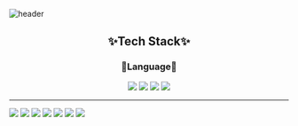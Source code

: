 ![header](https://capsule-render.vercel.app/api?type=wave&color=auto&height=300&section=header&text=BYEONGGUK%20YU&fontSize=90)


<h2 align="center">✨Tech Stack✨</h2>
<h3 align="center">🤔Language🤔</h3>
<p align="center">
  <img src="https://img.shields.io/badge/JavaScript-F7DF1E?style=flat-square&logo=JavaScript&logoColor=white" />
  <img src="https://img.shields.io/badge/TypeScript-3178C6?style=flat-square&logo=TypeScript&logoColor=white" />
  <img src="https://img.shields.io/badge/CSS-1572B6?style=flat-square&logo=CSS3&logoColor=white" />
  <img src="https://img.shields.io/badge/HTML-E34F26?style=flat-square&logo=HTML5&logoColor=white" />
</p>
  <hr/>
  <img src="https://img.shields.io/badge/Styled-components-DB7093?style=flat-square&logo=styled-components&logoColor=white" />
  <img src="https://img.shields.io/badge/Node.js-339933?style=flat-square&logo=Node.js&logoColor=white" />
  <img src="https://img.shields.io/badge/Serverless-FD5750?style=flat-square&logo=Serverless&logoColor=white" />
  <img src="https://img.shields.io/badge/Express-FD5750?style=flat-square&logoColor=white" />
  <img src="https://img.shields.io/badge/Koa-FD5750?style=flat-square&logoColor=white" />
  <img src="https://img.shields.io/badge/React-61DAFB?style=flat-square&logo=React&logoColor=white" />

  <img src="https://img.shields.io/badge/MySQL-4479A1?style=flat-square&logo=MySQL&logoColor=white" />
</p>
  
  
<!--
**godkor200/godkor200** is a ✨ _special_ ✨ repository because its `README.md` (this file) appears on your GitHub profile.

Here are some ideas to get you started:

- 🔭 I’m currently working on ...
- 🌱 I’m currently learning ...
- 👯 I’m looking to collaborate on ...
- 🤔 I’m looking for help with ...
- 💬 Ask me about ...
- 📫 How to reach me: ...
- 😄 Pronouns: ...
- ⚡ Fun fact: ...
-->
